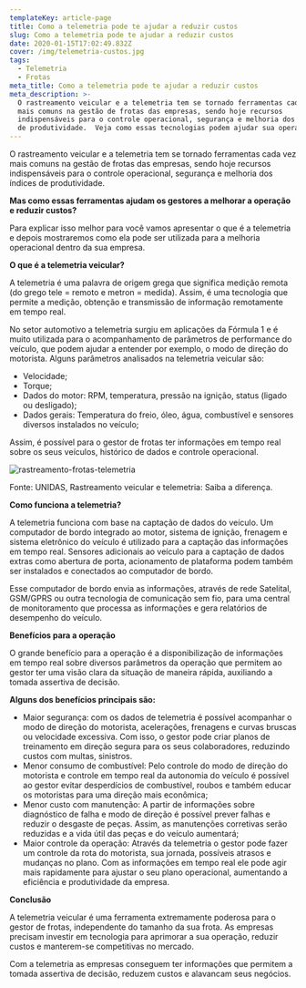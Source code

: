 ```yaml
---
templateKey: article-page
title: Como a telemetria pode te ajudar a reduzir custos
slug: Como a telemetria pode te ajudar a reduzir custos
date: 2020-01-15T17:02:49.832Z
cover: /img/telemetria-custos.jpg
tags:
  - Telemetria
  - Frotas
meta_title: Como a telemetria pode te ajudar a reduzir custos
meta_description: >-
  O rastreamento veicular e a telemetria tem se tornado ferramentas cada vez
  mais comuns na gestão de frotas das empresas, sendo hoje recursos
  indispensáveis para o controle operacional, segurança e melhoria dos índices
  de produtividade.  Veja como essas tecnologias podem ajudar sua operação!
---
```

O rastreamento veicular e a telemetria tem se tornado ferramentas cada vez mais comuns na gestão de frotas das empresas, sendo hoje recursos indispensáveis para o controle operacional, segurança e melhoria dos índices de produtividade. 

**Mas como essas ferramentas ajudam os gestores a melhorar a operação e reduzir custos?**

Para explicar isso melhor para você vamos apresentar o que é a telemetria e depois mostraremos como ela pode ser utilizada para a melhoria operacional dentro da sua empresa. 

**O que é a telemetria veicular?**

A telemetria é uma palavra de origem grega que significa medição remota (do grego tele = remoto e metron = medida). Assim, é uma tecnologia que permite a medição, obtenção e transmissão de informação remotamente em tempo real.

No setor automotivo a telemetria surgiu em aplicações da Fórmula 1 e é muito utilizada para o acompanhamento de parâmetros de performance do veículo, que podem ajudar a entender por exemplo, o modo de direção do motorista. Alguns parâmetros analisados na telemetria veicular são:

* Velocidade;
* Torque;
* Dados do motor: RPM, temperatura, pressão na ignição, status (ligado ou desligado);
* Dados gerais: Temperatura do freio, óleo, água, combustível e sensores diversos instalados no veículo;

Assim, é possível para o gestor de frotas ter informações em tempo real sobre os seus veículos, histórico de dados e controle operacional.



![rastreamento-frotas-telemetria](/img/rastreamento-frotas-telemetria.png "  Fonte: UNIDAS, Rastreamento veicular e telemetria: Saiba a diferença.")

  Fonte: UNIDAS, Rastreamento veicular e telemetria: Saiba a diferença.



**Como funciona a telemetria?**

A telemetria funciona com base na captação de dados do veículo. Um computador de bordo integrado ao motor, sistema de ignição, frenagem e sistema eletrônico do veículo é utilizado para a captação das informações em tempo real. Sensores adicionais ao veículo para a captação de dados extras como abertura de porta, acionamento de plataforma podem também ser instalados e conectados ao computador de bordo. 

Esse computador de bordo envia as informações, através de rede Satelital, GSM/GPRS ou outra tecnologia de comunicação sem fio, para uma central de monitoramento que processa as informações e gera relatórios de desempenho do veículo.



**Benefícios para a operação**

O grande benefício para a operação é a disponibilização de informações em tempo real sobre diversos parâmetros da operação que permitem ao gestor ter uma visão clara da situação de maneira rápida, auxiliando a tomada assertiva de decisão. 



**Alguns dos benefícios principais são:**

* Maior segurança: com os dados de telemetria é possível acompanhar o modo de direção do motorista, acelerações, frenagens e curvas bruscas ou velocidade excessiva. Com isso, o gestor pode criar planos de treinamento em direção segura para os seus colaboradores, reduzindo custos com multas, sinistros.
* Menor consumo de combustível: Pelo controle do modo de direção do motorista e controle em tempo real da autonomia do veículo é possível ao gestor evitar desperdícios de combustível, roubos e também educar os motoristas para uma direção mais econômica;
* Menor custo com manutenção: A partir de informações sobre diagnóstico de falha e modo de direção é possível prever falhas e reduzir o desgaste de peças. Assim, as manutenções corretivas serão reduzidas e a vida útil das peças e do veículo aumentará;
* Maior controle da operação: Através da telemetria o gestor pode fazer um controle da rota do motorista, sua jornada, possíveis atrasos e mudanças no plano. Com as informações em tempo real ele pode agir mais rapidamente para ajustar o seu plano operacional, aumentando a eficiência e produtividade da empresa. 



**Conclusão**

A telemetria veicular é uma ferramenta extremamente poderosa para o gestor de frotas, independente do tamanho da sua frota. As empresas precisam investir em tecnologia para aprimorar a sua operação, reduzir custos e manterem-se competitivas no mercado. 

Com a telemetria as empresas conseguem ter informações que permitem a tomada assertiva de decisão, reduzem custos e alavancam seus negócios.
